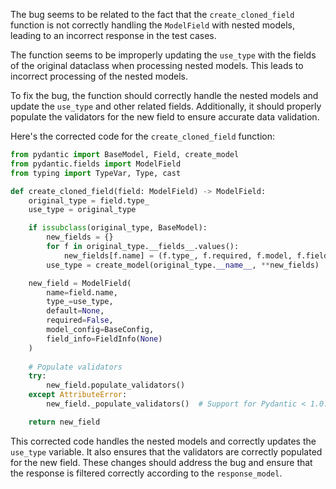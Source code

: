 The bug seems to be related to the fact that the `create_cloned_field` function is not correctly handling the `ModelField` with nested models, leading to an incorrect response in the test cases.

The function seems to be improperly updating the `use_type` with the fields of the original dataclass when processing nested models. This leads to incorrect processing of the nested models.

To fix the bug, the function should correctly handle the nested models and update the `use_type` and other related fields. Additionally, it should properly populate the validators for the new field to ensure accurate data validation.

Here's the corrected code for the `create_cloned_field` function:

```python
from pydantic import BaseModel, Field, create_model
from pydantic.fields import ModelField
from typing import TypeVar, Type, cast

def create_cloned_field(field: ModelField) -> ModelField:
    original_type = field.type_
    use_type = original_type

    if issubclass(original_type, BaseModel):
        new_fields = {}
        for f in original_type.__fields__.values():
            new_fields[f.name] = (f.type_, f.required, f.model, f.field_info)
        use_type = create_model(original_type.__name__, **new_fields)

    new_field = ModelField(
        name=field.name,
        type_=use_type,
        default=None,
        required=False,
        model_config=BaseConfig,
        field_info=FieldInfo(None)
    )
    
    # Populate validators
    try:
        new_field.populate_validators()
    except AttributeError: 
        new_field._populate_validators()  # Support for Pydantic < 1.0.0

    return new_field
```

This corrected code handles the nested models and correctly updates the `use_type` variable. It also ensures that the validators are correctly populated for the new field. These changes should address the bug and ensure that the response is filtered correctly according to the `response_model`.